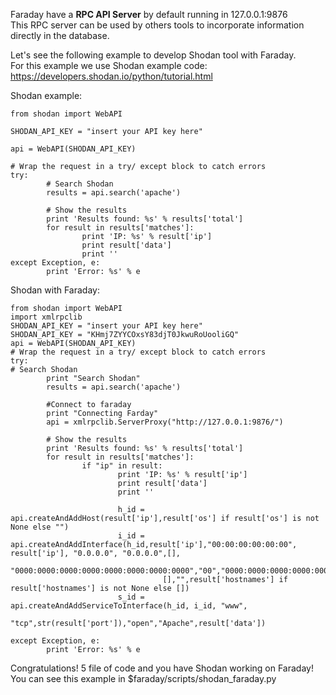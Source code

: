 Faraday have a **RPC API Server** by default running in 127.0.0.1:9876  
This RPC server can be used by others tools to incorporate information directly in the database.

Let's see the following example to develop Shodan tool with Faraday.  
For this example we use Shodan example code: https://developers.shodan.io/python/tutorial.html

Shodan example:
```
from shodan import WebAPI

SHODAN_API_KEY = "insert your API key here"

api = WebAPI(SHODAN_API_KEY)

# Wrap the request in a try/ except block to catch errors
try:
        # Search Shodan
        results = api.search('apache')

        # Show the results
        print 'Results found: %s' % results['total']
        for result in results['matches']:
                print 'IP: %s' % result['ip']
                print result['data']
                print ''
except Exception, e:
        print 'Error: %s' % e
```

Shodan with Faraday:

```
from shodan import WebAPI
import xmlrpclib
SHODAN_API_KEY = "insert your API key here"
SHODAN_API_KEY = "KHmj7ZYYCOxsY83djT0JkwuRoUooliGQ"
api = WebAPI(SHODAN_API_KEY)
# Wrap the request in a try/ except block to catch errors
try:
# Search Shodan
        print "Search Shodan"
        results = api.search('apache')

        #Connect to faraday
        print "Connecting Farday"
        api = xmlrpclib.ServerProxy("http://127.0.0.1:9876/")

        # Show the results
        print 'Results found: %s' % results['total']
        for result in results['matches']:
                if "ip" in result:
                        print 'IP: %s' % result['ip']
                        print result['data']
                        print ''

                        h_id = api.createAndAddHost(result['ip'],result['os'] if result['os'] is not None else "")
                        i_id = api.createAndAddInterface(h_id,result['ip'],"00:00:00:00:00:00", result['ip'], "0.0.0.0", "0.0.0.0",[],
                                  "0000:0000:0000:0000:0000:0000:0000:0000","00","0000:0000:0000:0000:0000:0000:0000:0000",
                                  [],"",result['hostnames'] if result['hostnames'] is not None else [])
                        s_id = api.createAndAddServiceToInterface(h_id, i_id, "www",
                                                                 "tcp",str(result['port']),"open","Apache",result['data'])

except Exception, e:
        print 'Error: %s' % e
```

Congratulations! 5 file of code and you have Shodan working on Faraday!  
You can see this example in $faraday/scripts/shodan_faraday.py


